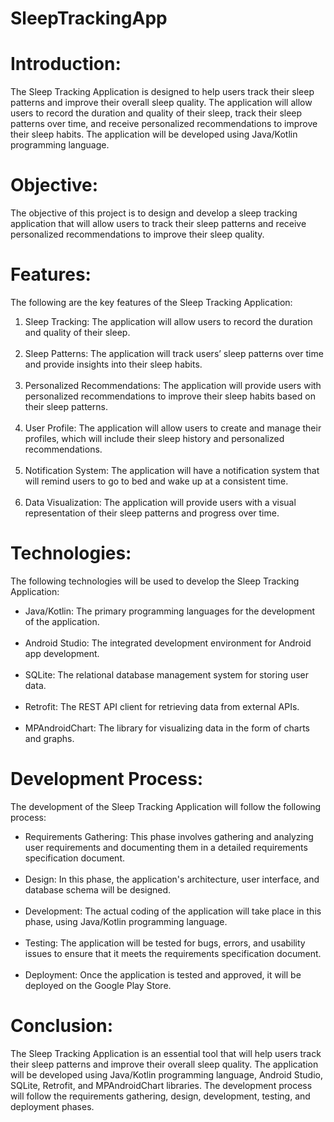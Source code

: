 # SleepTrackingApp

<h1>Introduction:</h1>
The Sleep Tracking Application is designed to help users track their sleep patterns and improve their overall sleep quality. The application will allow users to record the duration and quality of their sleep, track their sleep patterns over time, and receive personalized recommendations to improve their sleep habits. The application will be developed using Java/Kotlin programming language.

<h1>Objective:</h1>
The objective of this project is to design and develop a sleep tracking application that will allow users to track their sleep patterns and receive personalized recommendations to improve their sleep quality.

<h1>Features:</h1>

The following are the key features of the Sleep Tracking Application:

<ol>
<li>Sleep Tracking: The application will allow users to record the duration and quality of their sleep.</li>
<br>
<li>Sleep Patterns: The application will track users’ sleep patterns over time and provide insights into their sleep habits.</li>
<br>
<li>Personalized Recommendations: The application will provide users with personalized recommendations to improve their sleep habits based on their sleep patterns.</li> 
<br>
<li>User Profile: The application will allow users to create and manage their profiles, which will include their sleep history and personalized recommendations.</li>
<br>
<li>Notification System: The application will have a notification system that will remind users to go to bed and wake up at a consistent time.</li>
<br>
<li>Data Visualization: The application will provide users with a visual representation of their sleep patterns and progress over time.</li>
	</ol>

<h1>Technologies:</h1>

The following technologies will be used to develop the Sleep Tracking Application:

<ul>
<li>Java/Kotlin: The primary programming languages for the development of the application.</li>
<br>
<li>Android Studio: The integrated development environment for Android app development.</li>
<br>
<li>SQLite: The relational database management system for storing user data.</li>
<br>
<li>Retrofit: The REST API client for retrieving data from external APIs.</li>
<br>
<li>MPAndroidChart: The library for visualizing data in the form of charts and graphs.</li>
</ul>
<h1>Development Process:</h1>

The development of the Sleep Tracking Application will follow the following process:
<ul>
<li>Requirements Gathering: This phase involves gathering and analyzing user requirements and documenting them in a detailed requirements specification document.</li>
<br>
<li>Design: In this phase, the application's architecture, user interface, and database schema will be designed.</li>
<br>
<li>Development: The actual coding of the application will take place in this phase, using Java/Kotlin programming language.</li>
<br>
<li>Testing: The application will be tested for bugs, errors, and usability issues to ensure that it meets the requirements specification document.</li>
<br>
<li>Deployment: Once the application is tested and approved, it will be deployed on the Google Play Store.</li>
	</ul>

<h1>Conclusion:</h1>
The Sleep Tracking Application is an essential tool that will help users track their sleep patterns and improve their overall sleep quality. The application will be developed using Java/Kotlin programming language, Android Studio, SQLite, Retrofit, and MPAndroidChart libraries. The development process will follow the requirements gathering, design, development, testing, and deployment phases.
